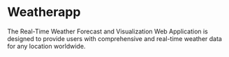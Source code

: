 # Weatherapp
The Real-Time Weather Forecast and Visualization Web Application is designed to provide users with comprehensive and real-time weather data for any location worldwide. 
